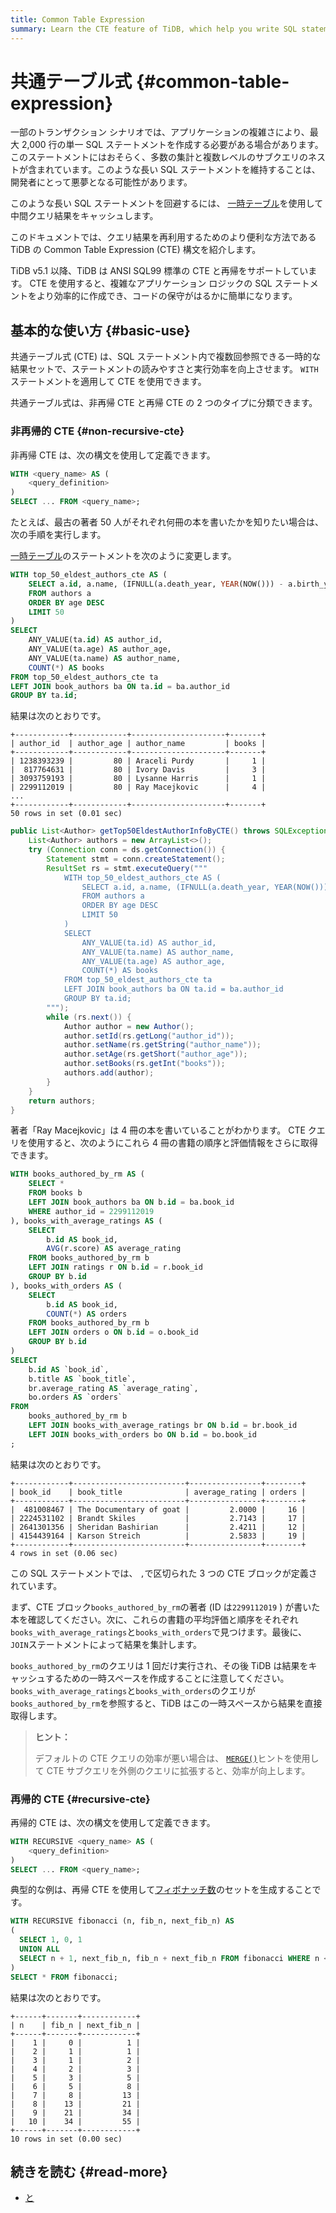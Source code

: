 ```yaml
---
title: Common Table Expression
summary: Learn the CTE feature of TiDB, which help you write SQL statements more efficiently.
---
```


# 共通テーブル式 {#common-table-expression}

一部のトランザクション シナリオでは、アプリケーションの複雑さにより、最大 2,000 行の単一 SQL ステートメントを作成する必要がある場合があります。このステートメントにはおそらく、多数の集計と複数レベルのサブクエリのネストが含まれています。このような長い SQL ステートメントを維持することは、開発者にとって悪夢となる可能性があります。

このような長い SQL ステートメントを回避するには、 [一時テーブル](/develop/dev-guide-use-temporary-tables.md)を使用して中間クエリ結果をキャッシュします。

このドキュメントでは、クエリ結果を再利用するためのより便利な方法である TiDB の Common Table Expression (CTE) 構文を紹介します。

TiDB v5.1 以降、TiDB は ANSI SQL99 標準の CTE と再帰をサポートしています。 CTE を使用すると、複雑なアプリケーション ロジックの SQL ステートメントをより効率的に作成でき、コードの保守がはるかに簡単になります。

## 基本的な使い方 {#basic-use}

共通テーブル式 (CTE) は、SQL ステートメント内で複数回参照できる一時的な結果セットで、ステートメントの読みやすさと実行効率を向上させます。 `WITH`ステートメントを適用して CTE を使用できます。

共通テーブル式は、非再帰 CTE と再帰 CTE の 2 つのタイプに分類できます。

### 非再帰的 CTE {#non-recursive-cte}

非再帰 CTE は、次の構文を使用して定義できます。

```sql
WITH <query_name> AS (
    <query_definition>
)
SELECT ... FROM <query_name>;
```

たとえば、最古の著者 50 人がそれぞれ何冊の本を書いたかを知りたい場合は、次の手順を実行します。

<SimpleTab groupId="language">
<div label="SQL" value="sql">

[一時テーブル](/develop/dev-guide-use-temporary-tables.md)のステートメントを次のように変更します。

```sql
WITH top_50_eldest_authors_cte AS (
    SELECT a.id, a.name, (IFNULL(a.death_year, YEAR(NOW())) - a.birth_year) AS age
    FROM authors a
    ORDER BY age DESC
    LIMIT 50
)
SELECT
    ANY_VALUE(ta.id) AS author_id,
    ANY_VALUE(ta.age) AS author_age,
    ANY_VALUE(ta.name) AS author_name,
    COUNT(*) AS books
FROM top_50_eldest_authors_cte ta
LEFT JOIN book_authors ba ON ta.id = ba.author_id
GROUP BY ta.id;
```

結果は次のとおりです。

```
+------------+------------+---------------------+-------+
| author_id  | author_age | author_name         | books |
+------------+------------+---------------------+-------+
| 1238393239 |         80 | Araceli Purdy       |     1 |
|  817764631 |         80 | Ivory Davis         |     3 |
| 3093759193 |         80 | Lysanne Harris      |     1 |
| 2299112019 |         80 | Ray Macejkovic      |     4 |
...
+------------+------------+---------------------+-------+
50 rows in set (0.01 sec)
```

</div>
<div label="Java" value = "java">

```java
public List<Author> getTop50EldestAuthorInfoByCTE() throws SQLException {
    List<Author> authors = new ArrayList<>();
    try (Connection conn = ds.getConnection()) {
        Statement stmt = conn.createStatement();
        ResultSet rs = stmt.executeQuery("""
            WITH top_50_eldest_authors_cte AS (
                SELECT a.id, a.name, (IFNULL(a.death_year, YEAR(NOW())) - a.birth_year) AS age
                FROM authors a
                ORDER BY age DESC
                LIMIT 50
            )
            SELECT
                ANY_VALUE(ta.id) AS author_id,
                ANY_VALUE(ta.name) AS author_name,
                ANY_VALUE(ta.age) AS author_age,
                COUNT(*) AS books
            FROM top_50_eldest_authors_cte ta
            LEFT JOIN book_authors ba ON ta.id = ba.author_id
            GROUP BY ta.id;
        """);
        while (rs.next()) {
            Author author = new Author();
            author.setId(rs.getLong("author_id"));
            author.setName(rs.getString("author_name"));
            author.setAge(rs.getShort("author_age"));
            author.setBooks(rs.getInt("books"));
            authors.add(author);
        }
    }
    return authors;
}
```

</div>
</SimpleTab>

著者「Ray Macejkovic」は 4 冊の本を書いていることがわかります。 CTE クエリを使用すると、次のようにこれら 4 冊の書籍の順序と評価情報をさらに取得できます。

```sql
WITH books_authored_by_rm AS (
    SELECT *
    FROM books b
    LEFT JOIN book_authors ba ON b.id = ba.book_id
    WHERE author_id = 2299112019
), books_with_average_ratings AS (
    SELECT
        b.id AS book_id,
        AVG(r.score) AS average_rating
    FROM books_authored_by_rm b
    LEFT JOIN ratings r ON b.id = r.book_id
    GROUP BY b.id
), books_with_orders AS (
    SELECT
        b.id AS book_id,
        COUNT(*) AS orders
    FROM books_authored_by_rm b
    LEFT JOIN orders o ON b.id = o.book_id
    GROUP BY b.id
)
SELECT
    b.id AS `book_id`,
    b.title AS `book_title`,
    br.average_rating AS `average_rating`,
    bo.orders AS `orders`
FROM
    books_authored_by_rm b
    LEFT JOIN books_with_average_ratings br ON b.id = br.book_id
    LEFT JOIN books_with_orders bo ON b.id = bo.book_id
;
```

結果は次のとおりです。

```
+------------+-------------------------+----------------+--------+
| book_id    | book_title              | average_rating | orders |
+------------+-------------------------+----------------+--------+
|  481008467 | The Documentary of goat |         2.0000 |     16 |
| 2224531102 | Brandt Skiles           |         2.7143 |     17 |
| 2641301356 | Sheridan Bashirian      |         2.4211 |     12 |
| 4154439164 | Karson Streich          |         2.5833 |     19 |
+------------+-------------------------+----------------+--------+
4 rows in set (0.06 sec)
```

この SQL ステートメントでは、 `,`で区切られた 3 つの CTE ブロックが定義されています。

まず、CTE ブロック`books_authored_by_rm`の著者 (ID は`2299112019` ) が書いた本を確認してください。次に、これらの書籍の平均評価と順序をそれぞれ`books_with_average_ratings`と`books_with_orders`で見つけます。最後に、 `JOIN`ステートメントによって結果を集計します。

`books_authored_by_rm`のクエリは 1 回だけ実行され、その後 TiDB は結果をキャッシュするための一時スペースを作成することに注意してください。 `books_with_average_ratings`と`books_with_orders`のクエリが`books_authored_by_rm`を参照すると、TiDB はこの一時スペースから結果を直接取得します。

> **ヒント：**
>
> デフォルトの CTE クエリの効率が悪い場合は、 [`MERGE()`](/optimizer-hints.md#merge)ヒントを使用して CTE サブクエリを外側のクエリに拡張すると、効率が向上します。

### 再帰的 CTE {#recursive-cte}

再帰的 CTE は、次の構文を使用して定義できます。

```sql
WITH RECURSIVE <query_name> AS (
    <query_definition>
)
SELECT ... FROM <query_name>;
```

典型的な例は、再帰 CTE を使用して[フィボナッチ数](https://en.wikipedia.org/wiki/Fibonacci_number)のセットを生成することです。

```sql
WITH RECURSIVE fibonacci (n, fib_n, next_fib_n) AS
(
  SELECT 1, 0, 1
  UNION ALL
  SELECT n + 1, next_fib_n, fib_n + next_fib_n FROM fibonacci WHERE n < 10
)
SELECT * FROM fibonacci;
```

結果は次のとおりです。

```
+------+-------+------------+
| n    | fib_n | next_fib_n |
+------+-------+------------+
|    1 |     0 |          1 |
|    2 |     1 |          1 |
|    3 |     1 |          2 |
|    4 |     2 |          3 |
|    5 |     3 |          5 |
|    6 |     5 |          8 |
|    7 |     8 |         13 |
|    8 |    13 |         21 |
|    9 |    21 |         34 |
|   10 |    34 |         55 |
+------+-------+------------+
10 rows in set (0.00 sec)
```

## 続きを読む {#read-more}

-   [と](/sql-statements/sql-statement-with.md)
